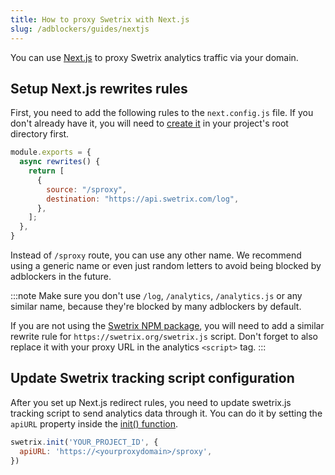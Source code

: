 ```yaml
---
title: How to proxy Swetrix with Next.js
slug: /adblockers/guides/nextjs
---
```


You can use [Next.js](https://nextjs.org/) to proxy Swetrix analytics traffic via your domain.

## Setup Next.js rewrites rules
First, you need to add the following rules to the `next.config.js` file. If you don't already have it, you will need to [create it](https://nextjs.org/docs/pages/api-reference/next-config-js/rewrites) in your project's root directory first.
```javascript
module.exports = {
  async rewrites() {
    return [
      {
        source: "/sproxy",
        destination: "https://api.swetrix.com/log",
      },
    ];
  },
}
```

Instead of `/sproxy` route, you can use any other name. We recommend using a generic name or even just random letters to avoid being blocked by adblockers in the future.

:::note
Make sure you don't use `/log`, `/analytics`, `/analytics.js` or any similar name, because they're blocked by many adblockers by default.

If you are not using the [Swetrix NPM package](/install-script#install-swetrix-via-npm), you will need to add a similar rewrite rule for `https://swetrix.org/swetrix.js` script. Don't forget to also replace it with your proxy URL in the analytics `<script>` tag.
:::

## Update Swetrix tracking script configuration
After you set up Next.js redirect rules, you need to update swetrix.js tracking script to send analytics data through it. You can do it by setting the `apiURL` property inside the [init() function](/swetrix-js-reference#init).

```javascript
swetrix.init('YOUR_PROJECT_ID', {
  apiURL: 'https://<yourproxydomain>/sproxy',
})
```
